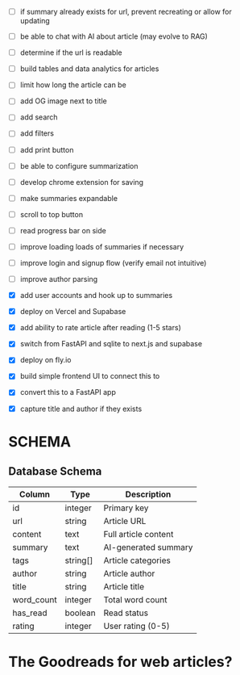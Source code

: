 - [ ] if summary already exists for url, prevent recreating or allow for updating
- [ ] be able to chat with AI about article (may evolve to RAG)
- [ ] determine if the url is readable
- [ ] build tables and data analytics for articles
- [ ] limit how long the article can be
- [ ] add OG image next to title
- [ ] add search
- [ ] add filters
- [ ] add print button
- [ ] be able to configure summarization
- [ ] develop chrome extension for saving
- [ ] make summaries expandable
- [ ] scroll to top button
- [ ] read progress bar on side
- [ ] improve loading loads of summaries if necessary
- [ ] improve login and signup flow (verify email not intuitive)
- [ ] improve author parsing

- [x] add user accounts and hook up to summaries
- [x] deploy on Vercel and Supabase
- [x] add ability to rate article after reading (1-5 stars)
- [x] switch from FastAPI and sqlite to next.js and supabase
- [x] deploy on fly.io
- [x] build simple frontend UI to connect this to
- [x] convert this to a FastAPI app
- [x] capture title and author if they exists

# SCHEMA

## Database Schema

| Column     | Type     | Description          |
| ---------- | -------- | -------------------- |
| id         | integer  | Primary key          |
| url        | string   | Article URL          |
| content    | text     | Full article content |
| summary    | text     | AI-generated summary |
| tags       | string[] | Article categories   |
| author     | string   | Article author       |
| title      | string   | Article title        |
| word_count | integer  | Total word count     |
| has_read   | boolean  | Read status          |
| rating     | integer  | User rating (0-5)    |

# The Goodreads for web articles?
